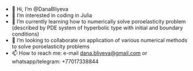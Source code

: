 - 👋 Hi, I’m @DanaBliyeva
- 👀 I’m interested in coding in Julia
- 🌱 I’m currently learning how to numerically solve poroelasticity problem (described by PDE system of hyperbolic type with initial and boundary conditions)
- 💞️ I’m looking to collaborate on application of various numerical methods to solve poroelasticity problems 
- 📫 How to reach me: e-mail <dana.bliyeva@gmail.com> or whatsapp/telegram: +77017338844

<!---
DanaBliyeva/DanaBliyeva is a ✨ special ✨ repository because its `README.md` (this file) appears on your GitHub profile.
You can click the Preview link to take a look at your changes.
--->
